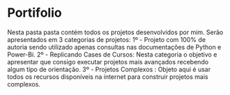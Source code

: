 # Portifolio
Nesta pasta pasta contém todos os projetos desenvolvidos por mim. Serão apresentados em 3 categorias de projetos:
1º - Projeto com 100% de autoria sendo utilizado apenas consultas nas documentações de Python e Power-Bi. 
2º - Replicando Cases de Cursos: Nesta categoria o objetivo e apresentar que consigo executar projetos mais avançados recebendo algum tipo de orientação. 
3º - Projetos Complexos : Objeto aqui é usar todos os recursos disponíveis na internet para construir projetos mais complexos.
